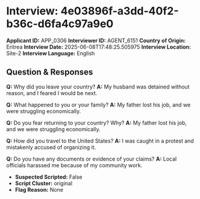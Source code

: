 # Interview: 4e03896f-a3dd-40f2-b36c-d6fa4c97a9e0
**Applicant ID:** APP_0306
**Interviewer ID:** AGENT_6151
**Country of Origin:** Eritrea
**Interview Date:** 2025-06-08T17:48:25.505975
**Interview Location:** Site-2
**Interview Language:** English

## Question & Responses

**Q:** Why did you leave your country?
**A:** My husband was detained without reason, and I feared I would be next.

**Q:** What happened to you or your family?
**A:** My father lost his job, and we were struggling economically.

**Q:** Do you fear returning to your country? Why?
**A:** My father lost his job, and we were struggling economically.

**Q:** How did you travel to the United States?
**A:** I was caught in a protest and mistakenly accused of organizing it.

**Q:** Do you have any documents or evidence of your claims?
**A:** Local officials harassed me because of my community work.

- **Suspected Scripted:** False
- **Script Cluster:** original
- **Flag Reason:** None